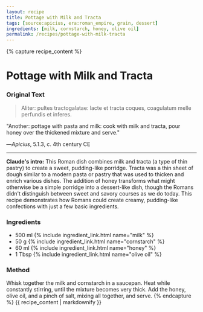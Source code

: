 ```yaml
---
layout: recipe
title: Pottage with Milk and Tracta
tags: [source:apicius, era:roman_empire, grain, dessert]
ingredients: [milk, cornstarch, honey, olive oil]
permalink: /recipes/pottage-with-milk-tracta
---
```


{% capture recipe_content %}
# Pottage with Milk and Tracta

### Original Text
> Aliter: pultes tractogalatae: lacte et tracta coques, coagulatum melle perfundis et inferes.

"Another: pottage with pasta and milk: cook with milk and tracta, pour honey over the thickened mixture and serve."

—*Apicius*, 5.1.3, c. 4th century CE

___

**Claude's intro:** This Roman dish combines milk and tracta (a type of thin pastry) to create a sweet, pudding-like porridge. Tracta was a thin sheet of dough similar to a modern pasta or pastry that was used to thicken and enrich various dishes. The addition of honey transforms what might otherwise be a simple porridge into a dessert-like dish, though the Romans didn't distinguish between sweet and savory courses as we do today. This recipe demonstrates how Romans could create creamy, pudding-like confections with just a few basic ingredients.

### Ingredients
- 500 ml {% include ingredient_link.html name="milk" %}  
- 50 g {% include ingredient_link.html name="cornstarch" %}  
- 60 ml {% include ingredient_link.html name="honey" %}  
- 1 Tbsp {% include ingredient_link.html name="olive oil" %}

### Method
Whisk together the milk and cornstarch in a saucepan. Heat while constantly stirring, until the mixture becomes very thick. Add the honey, olive oil, and a pinch of salt, mixing all together, and serve.
{% endcapture %}
{{ recipe_content | markdownify }}